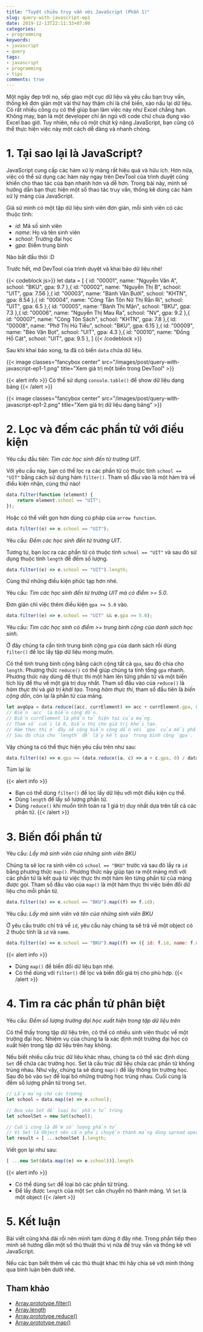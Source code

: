 ```yaml
---
title: "Tuyệt chiêu truy vấn với JavaScript (Phần 1)"
slug: query-with-javascript-ep1
date: 2019-12-13T22:11:33+07:00
categories:
- programming
keywords:
- javascript
- query
tags:
- javascript
- programming
- tips
comments: true
---
```


Một ngày đẹp trời nọ, sếp giao một cục dữ liệu và yêu cầu bạn truy vấn, thống kê đơn giản một vài thứ hay thậm chí là chế biến, xào nấu lại dữ liệu. Có rất nhiều công cụ có thể giúp bạn làm việc này như Excel chẳng hạn. Không may, bạn là một developer chỉ ăn ngủ với code chứ chưa đụng vào Excel bao giờ. Tuy nhiên, nếu có một chút kỹ năng JavaScript, bạn cũng có thể thực hiện việc này một cách dễ dàng và nhanh chóng.

<!--more-->

<!--toc-->

# 1. Tại sao lại là JavaScript?

JavaScript cung cấp các hàm xử lý mảng rất hiệu quả và hữu ích. Hơn nữa, việc có thể sử dụng các hàm này ngay trên DevTool của trình duyệt cũng khiến cho thao tác của bạn nhanh hơn và dễ hơn. Trong bài này, mình sẽ hướng dẫn bạn thực hiện một số thao tác truy vấn, thống kê dùng các hàm xử lý mảng của JavaScript.

Giả sử mình có một tập dữ liệu sinh viên đơn giản, mỗi sinh viên có các thuộc tính:

- *id*: Mã số sinh viên
- *name*: Họ và tên sinh viên
- *school*: Trường đại học
- *gpa*: Điểm trung bình

Nào bắt đầu thôi :D

Trước hết, mở DevTool của trình duyệt và khai báo dữ liệu nhé!

{{< codeblock js>}}
let data = [ 
    {
        id: "00001",
        name: "Nguyễn Văn A",
        school: "BKU",
        gpa: 9.7
    },{
        id: "00002",
        name: "Nguyễn Thị B",
        school: "UIT",
        gpa: 7.56
    },{
        id: "00003",
        name: "Bành Văn Bưởi",
        school: "KHTN",
        gpa: 8.54
    },{
        id: "00004",
        name: "Công Tằn Tôn Nữ Thị Rằn Ri",
        school: "UIT",
        gpa: 6.5
    },{
        id: "00005",
        name: "Bành Thị Mận",
        school: "BKU",
        gpa: 7.3 
    },{
        id: "00006",
        name: "Nguyễn Thị Mau Ra",
        school: "NV",
        gpa: 9.2
    },{
        id: "00007",
        name: "Công Tôn Sách",
        school: "KHTN",
        gpa: 7.8
    },{
        id: "00008",
        name: "Phở Thị Hủ Tiếu",
        school: "BKU",
        gpa: 6.15
    },{
        id: "00009",
        name: "Bèo Văn Bọt",
        school: "UIT",
        gpa: 4.3
    },{
        id: "00010",
        name: "Đồng Hồ Cát",
        school: "UIT",
        gpa: 9.5
    },
]
{{< /codeblock >}}

Sau khi khai báo xong, ta đã có biến `data` chứa dữ liệu.

{{< image classes="fancybox center" src="/images/post/query-with-javascript-ep1-1.png" title="Xem giá trị một biến trong DevTool" >}}

{{< alert info >}}
Có thể sử dụng `console.table()` để show dữ liệu dạng bảng
{{< /alert >}}

{{< image classes="fancybox center" src="/images/post/query-with-javascript-ep1-2.png" title="Xem giá trị dữ liệu dạng bảng" >}}

# 2. Lọc và đếm các phần tử với điều kiện

Yêu cầu đầu tiên: *Tìm các học sinh đến từ trường UIT*.

Với yêu cầu này, bạn có thể lọc ra các phần tử có thuộc tính `school == "UIT"` bằng cách sử dụng hàm `filter()`. Tham số đầu vào là một hàm trả về điều kiện nhận, cùng thử nào!

```js
data.filter(function (element) {
    return element.school == "UIT";
});
```

Hoặc có thể viết gọn hơn dùng cú pháp của `arrow function`.

```js
data.filter((e) => e.school == "UIT");
```

Yêu cầu: *Đếm các học sinh đến từ trường UIT*.

Tương tự, bạn lọc ra các phần tử có thuộc tính `school == "UIT"` và sau đó sử dụng thuộc tính `length` để đếm số lượng.

```js
data.filter((e) => e.school == "UIT").length;
```

Cùng thử những điều kiện phức tạp hơn nhé.

Yêu cầu: *Tìm các học sinh đến từ trường UIT mà có điểm >= 5.0*.

Đơn giản chỉ việc thêm điều kiện `gpa >= 5.0` vào.

```js
data.filter((e) => e.school == "UIT" && e.gpa >= 5.0);
```

Yêu cầu: *Tìm các học sinh có điểm >= trung bình cộng của danh sách học sinh*.

Ở đây chúng ta cần tính trung bình cộng `gpa` của danh sách rồi dùng `filter()` để lọc lấy tập dữ liệu mong muốn.

Có thể tính trung bình cộng bằng cách cộng tất cả `gpa`, sau đó chia cho `length`. Phương thức `reduce()` có thể giúp chúng ta tính tổng `gpa` nhanh. Phương thức này dùng để thực thi một hàm lên từng phần tử và một biến tích lũy để thu về một giá trị duy nhất. Tham số đầu vào của `reduce()` là *hàm thực thi* và *giá trị khởi tạo*. Trong *hàm thực thi*, tham số đầu tiên là *biến cộng dồn*, còn lại là phần tử của mảng.

```js
let avgGpa = data.reduce((acc, currElement) => acc + currElement.gpa, 0) / data.length;
// Biến `acc` là biến cộng dồn.
// Biến currElement là phần tử hiện tại của mảng.
// Tham số cuối là 0, biểu thị cho giá trị khởi tạo.
// Hàm thực thi ở đây sẽ cộng biến cộng dồn với `gpa` của mỗi phần tử để ra tổng `gpa`.
// Sau đó chia cho `length` để lấy kết quả trung bình cộng `gpa`.
```

Vậy chúng ta có thể thực hiện yêu cầu trên như sau:

```js
data.filter((e) => e.gpa >= (data.reduce((a, c) => a + c.gpa, 0) / data.length));
```

Túm lại là:

{{< alert info >}}
- Bạn có thể dùng `filter()` để lọc lấy dữ liệu với một điều kiện cụ thể.
- Dùng `length` để lấy số lượng phần tử.
- Dùng `reduce()` khi muốn tính toán ra 1 giá trị duy nhất dựa trên tất cả các phần tử.
{{< /alert >}}

# 3. Biến đổi phần tử

Yêu cầu: *Lấy mã sinh viên của những sinh viên BKU*

Chúng ta sẽ lọc ra sinh viên có `school == "BKU"` trước và sau đó lấy ra `id` bằng phương thức `map()`. Phương thức này giúp tạo ra một mảng mới với các phần tử là kết quả từ việc thực thi một hàm lên từng phần tử của mảng được gọi. Tham số đầu vào của `map()` là một hàm thực thi việc biến đổi dữ liệu cho mỗi phần tử.

```js
data.filter((e) => e.school == "BKU").map((f) => f.id);
```

Yêu cầu: *Lấy mã sinh viên và tên của những sinh viên BKU*

Ở yêu cầu trước chỉ trả về `id`, yêu cầu này chúng ta sẽ trả về một object có 2 thuộc tính là `id` và `name`.

```js
data.filter((e) => e.school == "BKU").map((f) => ({ id: f.id, name: f.name }));
```

{{< alert info >}}
- Dùng `map()` để biến đổi dữ liệu bạn nhé.
- Có thể dùng với `filter()` để lọc và biến đổi giá trị cho phù hợp.
{{< /alert >}}

# 4. Tìm ra các phần tử phân biệt

Yêu cầu: *Đếm số lượng trường đại học xuất hiện trong tập dữ liệu trên*

Có thể thấy trong tập dữ liệu trên, có thể có nhiều sinh viên thuộc về một trường đại học. Nhiệm vụ của chúng ta là xác định một trường đại học có xuất hiện trong tập dữ liệu trên hay không.

Nếu biết nhiều cấu trúc dữ liệu khác nhau, chúng ta có thể xác định dùng `Set` để chứa các trường học. Set là cấu trúc dữ liệu chứa các phần tử không trùng nhau. Như vậy, chúng ta sẽ dùng `map()` để lấy thông tin trường học. Sau đó bỏ vào `Set` để loại bỏ những trường học trùng nhau. Cuối cùng là đếm số lượng phần tử trong `Set`.

```js
// Lấy mảng chứ các trường
let school = data.map((e) => e.school);

// Đưa vào Set để loại bỏ phần tử trùng
let schoolSet = new Set(school);

// Cuối cùng là đếm số lượng phần tử
// Vì Set là Object nên cần phải chuyển thành mảng dùng spread operator
let result = [ ...schoolSet ].length;
```

Viết gọn lại như sau:

```js
[ ...new Set(data.map((e) => e.school))].length
```

{{< alert info >}}
- Có thể dùng `Set` để loại bỏ các phần tử trùng.
- Để lấy được `length` của một `Set` cần chuyển nó thành mảng. Vì `Set` là một object 
{{< /alert >}}

# 5. Kết luận

Bài viết cũng khá dài rồi nên mình tạm dừng ở đây nhé. Trong phần tiếp theo mình sẽ hướng dẫn một số thủ thuật thú vị nữa để truy vấn và thống kê với JavaScript.

Nếu các bạn biết thêm về các thủ thuật khác thì hãy chia sẻ với mình thông qua bình luận bên dưới nhé.

## Tham khảo

- [Array.prototype.filter()](https://developer.mozilla.org/vi/docs/Web/JavaScript/Reference/Global_Objects/Array/filter)
- [Array.length](https://developer.mozilla.org/vi/docs/Web/JavaScript/Reference/Global_Objects/Array/%08length)
- [Array.prototype.reduce()](https://developer.mozilla.org/vi/docs/Web/JavaScript/Reference/Global_Objects/Array/Reduce)
- [Array.prototype.map()](https://developer.mozilla.org/vi/docs/Web/JavaScript/Reference/Global_Objects/Array/map)

